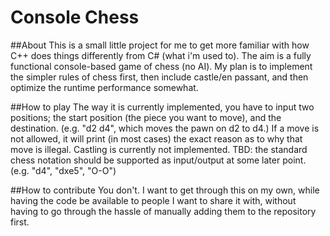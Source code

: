 # Console Chess

##About
This is a small little project for me to get more familiar with how C++ does things differently from C# (what i'm used to).
The aim is a fully functional console-based game of chess (no AI).
My plan is to implement the simpler rules of chess first, then include castle/en passant, and then optimize the runtime performance somewhat.

##How to play
The way it is currently implemented, you have to input two positions; the start position (the piece you want to move), and the destination. (e.g. "d2 d4", which moves the pawn on d2 to d4.)
If a move is not allowed, it will print (in most cases) the exact reason as to why that move is illegal.
Castling is currently not implemented.
TBD: the standard chess notation should be supported as input/output at some later point. (e.g. "d4", "dxe5", "O-O")

##How to contribute
You don't. I want to get through this on my own, while having the code be available to people I want to share it with, without having to go through the hassle of manually adding them to the repository first.